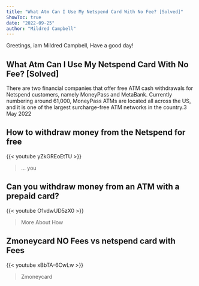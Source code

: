 ```yaml
---
title: "What Atm Can I Use My Netspend Card With No Fee? [Solved]"
ShowToc: true 
date: "2022-09-25"
author: "Mildred Campbell" 
---
```


Greetings, iam Mildred Campbell, Have a good day!
## What Atm Can I Use My Netspend Card With No Fee? [Solved]
There are two financial companies that offer free ATM cash withdrawals for Netspend customers, namely MoneyPass and MetaBank. Currently numbering around 61,000, MoneyPass ATMs are located all across the US, and it is one of the largest surcharge-free ATM networks in the country.3 May 2022

## How to withdraw money from the Netspend for free
{{< youtube yZkGREoEtTU >}}
>... you 

## Can you withdraw money from an ATM with a prepaid card?
{{< youtube O1vdwUD5zX0 >}}
>More About How 

## Zmoneycard NO Fees vs netspend card with Fees
{{< youtube xBbTA-6CwLw >}}
>Zmoneycard 

